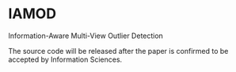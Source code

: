 # IAMOD
Information-Aware Multi-View Outlier Detection

The source code will be released after the paper is confirmed to be accepted by Information Sciences.
